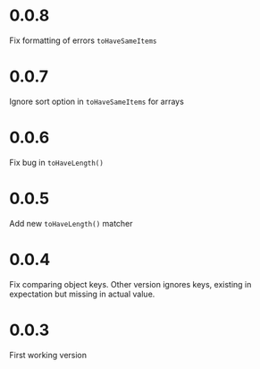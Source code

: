 # 0.0.8

Fix formatting of errors `toHaveSameItems`

# 0.0.7

Ignore sort option in `toHaveSameItems` for arrays

# 0.0.6

Fix bug in `toHaveLength()`

# 0.0.5

Add new `toHaveLength()` matcher

# 0.0.4

Fix comparing object keys. Other version ignores keys, existing in expectation but missing in actual value.

# 0.0.3

First working version
